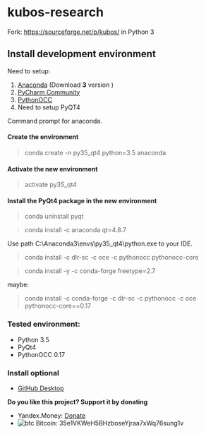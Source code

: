 # kubos-research

Fork: https://sourceforge.net/p/kubos/ in Python 3

## Install development environment

Need to setup:

1. [Anaconda][1] (Download **3** version )
2. [PyCharm Community][2]
3. [PythonOCC][3]
4. Need to setup PyQT4

Command prompt for anaconda.

#### Create the environment

>conda create -n py35_qt4 python=3.5 anaconda


#### Activate the new environment

>activate py35_qt4


#### Install the PyQt4 package in the new environment

>conda uninstall pyqt

>conda install -c anaconda qt=4.8.7

Use path C:\Anaconda3\envs\py35_qt4\python.exe to your IDE.

>conda install -c dlr-sc -c oce -c pythonocc pythonocc-core

>conda install -y -c conda-forge freetype=2.7

maybe:

>conda install -c conda-forge -c dlr-sc -c pythonocc -c oce pythonocc-core==0.17

### Tested environment:

- Python 3.5
- PyQt4
- PythonOCC 0.17


### Install optional

- [GitHub Desktop][4] 


**Do you like this project? Support it by donating**

- Yandex.Money: [Donate](https://money.yandex.ru/to/410015409987387)
- ![btc](https://camo.githubusercontent.com/4bc31b03fc4026aa2f14e09c25c09b81e06d5e71/687474703a2f2f7777772e6d6f6e747265616c626974636f696e2e636f6d2f696d672f66617669636f6e2e69636f) Bitcoin: 35e1VKWeH5BHzboseYjraa7xWq76sung1v


[1]: https://www.continuum.io/downloads/  "Anaconda
  is a freemium open source distribution of the Python and R programming languages for large-scale data processing, predictive analytics, and scientific computing, that aims to simplify package management and deployment"
[2]:https://www.jetbrains.com/pycharm/download "PyCharm"
[3]: http://www.pythonocc.org/download/ "pythonOCC, 3D CAD/CAE/PLM development framework for the Python programming language"
[4]: https://desktop.github.com/ "GitHub Desktop"
